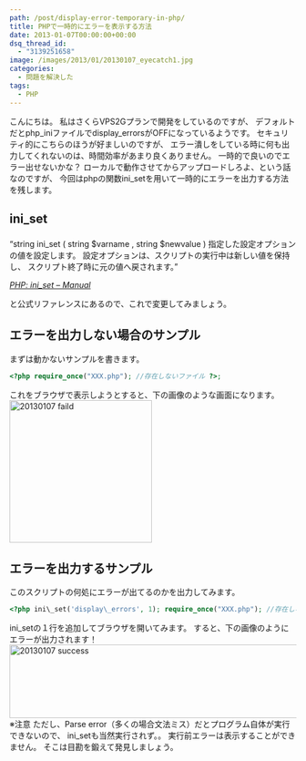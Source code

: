 ```yaml
---
path: /post/display-error-temporary-in-php/
title: PHPで一時的にエラーを表示する方法
date: 2013-01-07T00:00:00+00:00
dsq_thread_id:
  - "3139251658"
image: /images/2013/01/20130107_eyecatch1.jpg
categories:
  - 問題を解決した
tags:
  - PHP
---
```

<section id="intro"> 

こんにちは。 私はさくらVPS2Gプランで開発をしているのですが、 デフォルトだとphp\_iniファイルでdisplay\_errorsがOFFになっているようです。 セキュリティ的にこちらのほうが好ましいのですが、 エラー潰しをしている時に何も出力してくれないのは、時間効率があまり良くありません。 一時的で良いのでエラー出せないかな？ ローカルで動作させてからアップロードしろよ、という話なのですが、 今回はphpの関数ini_setを用いて一時的にエラーを出力する方法を残します。</section> 

<!--more-->

<section id="practice"> 

## ini_set<figure> 

<q>string ini_set ( string $varname , string $newvalue ) 指定した設定オプションの値を設定します。 設定オプションは、スクリプトの実行中は新しい値を保持し、 スクリプト終了時に元の値へ戻されます。</q> <figcaption><cite><a href="http://php.net/manual/ja/function.ini-set.php" target="_blank">PHP: ini_set – Manual</a></cite></figcaption> </figure> 

と公式リファレンスにあるので、これで変更してみましょう。 </section> <section id="test"> 

エラーを出力しない場合のサンプル
----------------------------------------

まずは動かないサンプルを書きます。 

```php
<?php require_once("XXX.php"); //存在しないファイル ?>; 
```

 

これをブラウザで表示しようとすると、下の画像のような画面になります。 <img src="/images/2013/01/20130107_faild.png" alt="20130107 faild" title="20130107_faild.png" height="250" />

エラーを出力するサンプル
----------------------------------------

このスクリプトの何処にエラーが出てるのかを出力してみます。 

```php
<?php ini\_set('display\_errors', 1); require_once("XXX.php"); //存在しないファイル ?>; 
```

 

ini_setの１行を追加してブラウザを開いてみます。 すると、下の画像のようにエラーが出力されます！ 
<img src="/images/2013/01/20130107_success.png" alt="20130107 success" title="20130107_success.png" width="553" height="129" /> ※注意 ただし、Parse error（多くの場合文法ミス）だとプログラム自体が実行できないので、 ini_setも当然実行されず。。 実行前エラーは表示することができません。 そこは目勘を鍛えて発見しましょう。 </section> 

<div style="font-size:0px;height:0px;line-height:0px;margin:0;padding:0;clear:both">
</div>
